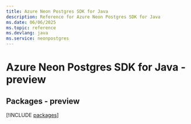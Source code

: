 ```yaml
---
title: Azure Neon Postgres SDK for Java
description: Reference for Azure Neon Postgres SDK for Java
ms.date: 06/06/2025
ms.topic: reference
ms.devlang: java
ms.service: neonpostgres
---
```

# Azure Neon Postgres SDK for Java - preview
## Packages - preview
[!INCLUDE [packages](neon-postgres-index.md)]